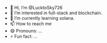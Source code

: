 - 👋 Hi, I’m @LucktoSky726
- 👀 I’m interested in full-stack and blockchain.
- 🌱 I’m currently learning solana.
- 📫 How to reach me 
- 😄 Pronouns: ...
- ⚡ Fun fact: ...
